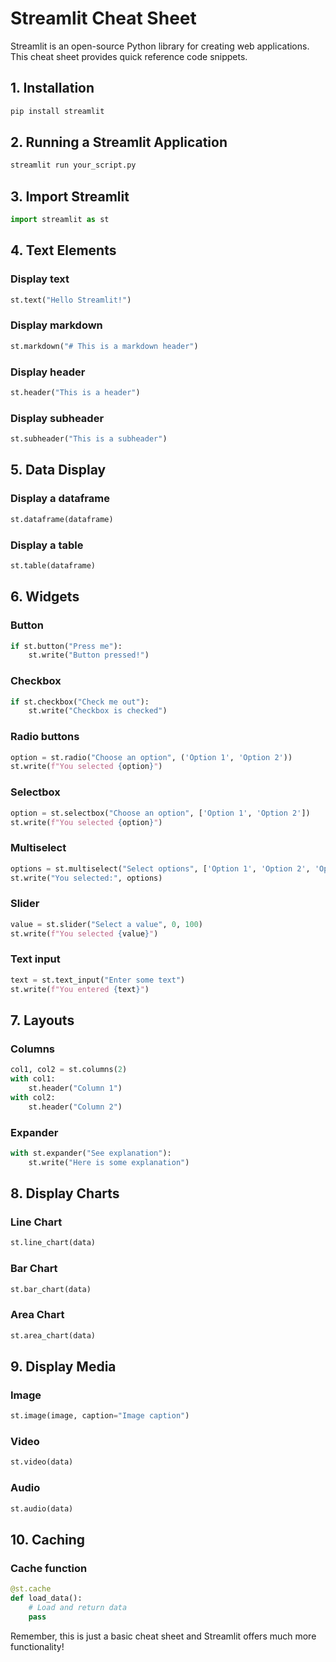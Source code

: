 # Streamlit Cheat Sheet

Streamlit is an open-source Python library for creating web applications. This cheat sheet provides quick reference code snippets.

## 1. Installation
```python
pip install streamlit
```

## 2. Running a Streamlit Application
```bash
streamlit run your_script.py
```

## 3. Import Streamlit
```python
import streamlit as st
```

## 4. Text Elements

### Display text
```python
st.text("Hello Streamlit!")
```

### Display markdown
```python
st.markdown("# This is a markdown header")
```

### Display header
```python
st.header("This is a header")
```

### Display subheader
```python
st.subheader("This is a subheader")
```

## 5. Data Display

### Display a dataframe
```python
st.dataframe(dataframe)
```

### Display a table
```python
st.table(dataframe)
```

## 6. Widgets

### Button
```python
if st.button("Press me"):
    st.write("Button pressed!")
```

### Checkbox
```python
if st.checkbox("Check me out"):
    st.write("Checkbox is checked")
```

### Radio buttons
```python
option = st.radio("Choose an option", ('Option 1', 'Option 2'))
st.write(f"You selected {option}")
```

### Selectbox
```python
option = st.selectbox("Choose an option", ['Option 1', 'Option 2'])
st.write(f"You selected {option}")
```

### Multiselect
```python
options = st.multiselect("Select options", ['Option 1', 'Option 2', 'Option 3'])
st.write("You selected:", options)
```

### Slider
```python
value = st.slider("Select a value", 0, 100)
st.write(f"You selected {value}")
```

### Text input
```python
text = st.text_input("Enter some text")
st.write(f"You entered {text}")
```

## 7. Layouts

### Columns
```python
col1, col2 = st.columns(2)
with col1:
    st.header("Column 1")
with col2:
    st.header("Column 2")
```

### Expander
```python
with st.expander("See explanation"):
    st.write("Here is some explanation")
```

## 8. Display Charts

### Line Chart
```python
st.line_chart(data)
```

### Bar Chart
```python
st.bar_chart(data)
```

### Area Chart
```python
st.area_chart(data)
```

## 9. Display Media

### Image
```python
st.image(image, caption="Image caption")
```

### Video
```python
st.video(data)
```

### Audio
```python
st.audio(data)
```

## 10. Caching

### Cache function
```python
@st.cache
def load_data():
    # Load and return data
    pass
```

Remember, this is just a basic cheat sheet and Streamlit offers much more functionality!
